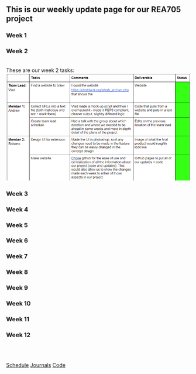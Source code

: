 ## This is our weekly update page for our REA705 project

### Week 1

### Week 2
<br /> 
These are our week 2 tasks:
<img src="Week2_Tasks.png" alt="Week 2 Tasks">

### Week 3

### Week 4

### Week 5

### Week 6

### Week 7

### Week 8

### Week 9

### Week 10

### Week 11

### Week 12
<br />

<br />




[Schedule](/REA705/schedule.html)  [Journals](/REA705/updates.html)  [Code](/REA705/code.html)

